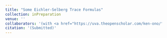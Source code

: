```yaml
---
title: "Some Eichler-Selberg Trace Formulas"
collection: inPreparation
venue: ''
collaborators: '(with <a href="https://uva.theopenscholar.com/ken-ono/" target=_blank>Ken Ono</a>)'
citation: '(Submitted)'
---
```

